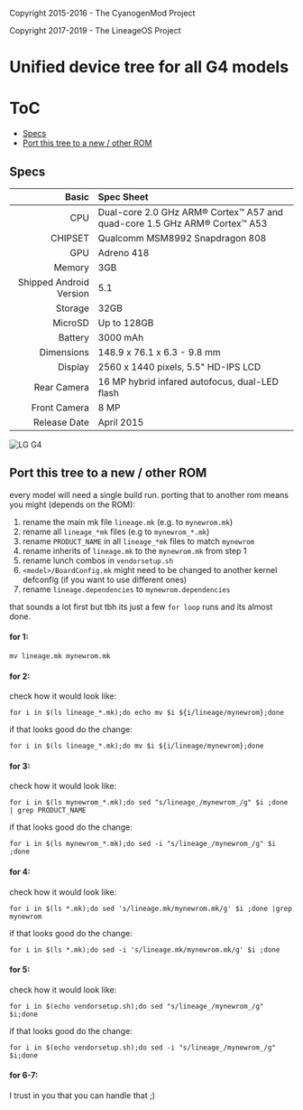 Copyright 2015-2016 - The CyanogenMod Project

Copyright 2017-2019 - The LineageOS Project


Unified device tree for all G4 models
=====================================

# ToC

 * [Specs](https://github.com/Suicide-Squirrel/android_device_lge_g4/blob/lineage-16.0/README.md#specs)
 * [Port this tree to a new / other ROM](https://github.com/Suicide-Squirrel/android_device_lge_g4/blob/lineage-16.0/README.md#port-this-tree-to-a-new--other-rom)


## Specs

Basic   | Spec Sheet
-------:|:-------------------------
CPU     | Dual-core 2.0 GHz ARM® Cortex™ A57 and quad-core 1.5 GHz ARM® Cortex™ A53
CHIPSET | Qualcomm MSM8992 Snapdragon 808
GPU     | Adreno 418
Memory  | 3GB
Shipped Android Version | 5.1
Storage | 32GB
MicroSD | Up to 128GB
Battery | 3000 mAh
Dimensions | 148.9 x 76.1 x 6.3 - 9.8 mm
Display | 2560 x 1440 pixels, 5.5" HD-IPS LCD
Rear Camera  | 16 MP hybrid infared autofocus, dual-LED flash
Front Camera | 8 MP
Release Date | April 2015

![LG G4](https://raw.githubusercontent.com/ANDROID2468/issues_potato/master/lge_potato.png "LG G4")


## Port this tree to a new / other ROM

every model will need a single build run.
porting that to another rom means you might (depends on the ROM):

1. rename the main mk file `lineage.mk` (e.g. to `mynewrom.mk`)
2. rename all `lineage_*mk` files (e.g to `mynewrom_*.mk`)
3. rename `PRODUCT_NAME` in all `lineage_*mk` files to match `mynewrom`
4. rename inherits of `lineage.mk` to the `mynewrom.mk` from step 1
5. rename lunch combos in `vendorsetup.sh`
6. `<model>/BoardConfig.mk` might need to be changed to another kernel defconfig (if you want to use different ones)
7. rename `lineage.dependencies` to `mynewrom.dependencies`

that sounds a lot first but tbh its just a few `for loop` runs and its almost done.

#### for 1:

`mv lineage.mk mynewrom.mk`

#### for 2:

check how it would look like:

`for i in $(ls lineage_*.mk);do echo mv $i ${i/lineage/mynewrom};done`

if that looks good do the change:

`for i in $(ls lineage_*.mk);do mv $i ${i/lineage/mynewrom};done`

#### for 3:

check how it would look like:

`for i in $(ls mynewrom_*.mk);do sed "s/lineage_/mynewrom_/g" $i ;done  | grep PRODUCT_NAME`

if that looks good do the change:

`for i in $(ls mynewrom_*.mk);do sed -i "s/lineage_/mynewrom_/g" $i ;done`

#### for 4:

check how it would look like:

`for i in $(ls *.mk);do sed 's/lineage.mk/mynewrom.mk/g' $i ;done |grep mynewrom`

if that looks good do the change:

`for i in $(ls *.mk);do sed -i 's/lineage.mk/mynewrom.mk/g' $i ;done`

#### for 5: 

check how it would look like:

`for i in $(echo vendorsetup.sh);do sed "s/lineage_/mynewrom_/g" $i;done`

if that looks good do the change:

`for i in $(echo vendorsetup.sh);do sed -i "s/lineage_/mynewrom_/g" $i;done`

#### for 6-7:

I trust in you that you can handle that ;)



